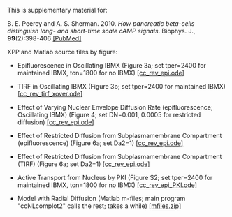 
This is supplementary material for:

B. E. Peercy and A. S. Sherman. 2010. *How pancreatic beta-cells distinguish long- and short-time scale cAMP signals*. Biophys. J., __99__(2):398-406 [[PubMed]](https://pubmed.ncbi.nlm.nih.gov/20643057/)

XPP and Matlab source files by figure:

*	Epifluorescence in Oscillating IBMX (Figure 3a; set tper=2400 for maintained IBMX, ton=1800 for no IBMX) [[cc_rev_epi.ode]](cc_rev_epi.ode)

*	TIRF in Oscillating IBMX (Figure 3b; set tper=2400 for maintained IBMX) [[cc_rev_tirf_xover.ode]](cc_rev_tirf_xover.ode)

*	Effect of Varying Nuclear Envelope Diffusion Rate (epifluorescence; Oscillating IBMX) (Figure 4; set DN=0.001, 0.0005 for restricted diffusion) [[cc_rev_epi.ode]](cc_rev_epi.ode)

*	Effect of Restricted Diffusion from Subplasmamembrane Compartment (epifluorescence) (Figure 6a; set Da2=1) [[cc_rev_epi.ode]](cc_rev_epi.ode)

*	Effect of Restricted Diffusion from Subplasmamembrane Compartment (TIRF) (Figure 6a; set Da2=1) [[cc_rev_epi.ode]](cc_rev_epi.ode)

*	Active Transport from Nucleus by PKI (Figure S2; set tper=2400 for maintained IBMX, ton=1800 for no IBMX) [[cc_rev_epi_PKI.ode]](cc_rev_epi_PKI.ode)

*	Model with Radial Diffusion (Matlab m-files; main program "ccNLcomplot2" calls the rest; takes a while) [[mfiles.zip]](mfiles.zip)
